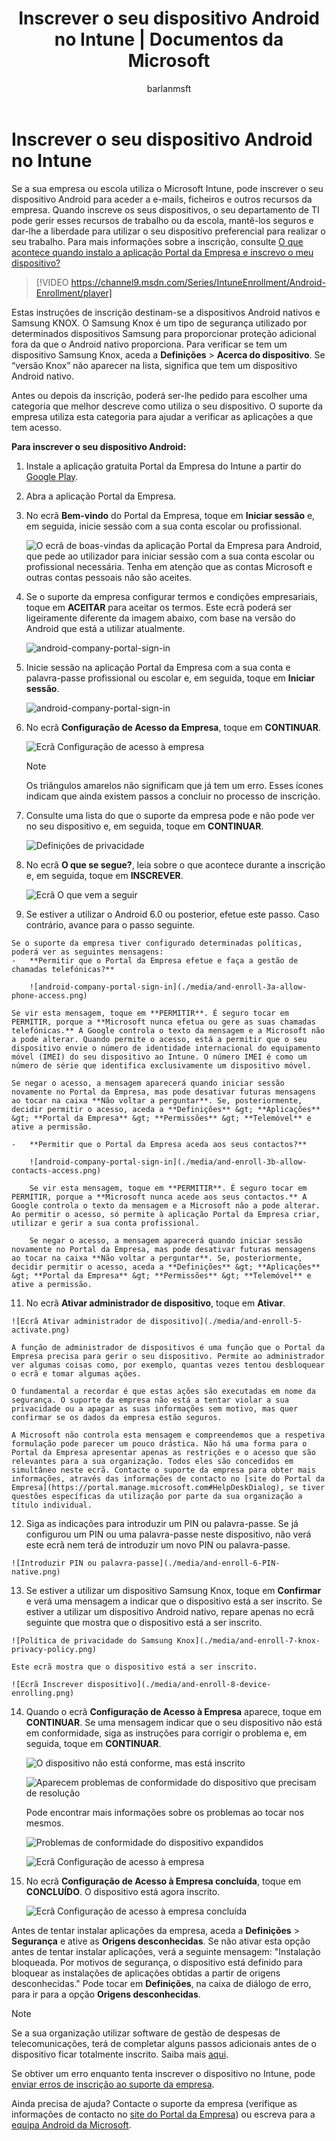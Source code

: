 ﻿---
title: Inscrever o seu dispositivo Android no Intune | Documentos da Microsoft
description: Descreve como encriptar dispositivos Android no Intune
keywords: 
author: barlanmsft
ms.author: barlan
manager: dougeby
ms.date: 10/05/2017
ms.topic: article
ms.prod: 
ms.service: microsoft-intune
ms.technology: 
ms.assetid: 0ed3a002-7533-4001-ae24-e10b64b66620
searchScope:
- User help
ROBOTS: 
ms.reviewer: arnab
ms.suite: ems
ms.custom: intune-enduser
ms.openlocfilehash: 89262f4fecba6aa8d76efd7fd5bbe415d9048204
ms.sourcegitcommit: a41ad9988a8c14e6b15123a9ea9bc29ac437a4ce
ms.translationtype: HT
ms.contentlocale: pt-PT
ms.lasthandoff: 01/25/2018
---
# <a name="enroll-your-android-device-in-intune"></a>Inscrever o seu dispositivo Android no Intune

Se a sua empresa ou escola utiliza o Microsoft Intune, pode inscrever o seu dispositivo Android para aceder a e-mails, ficheiros e outros recursos da empresa. Quando inscreve os seus dispositivos, o seu departamento de TI pode gerir esses recursos de trabalho ou da escola, mantê-los seguros e dar-lhe a liberdade para utilizar o seu dispositivo preferencial para realizar o seu trabalho. Para mais informações sobre a inscrição, consulte [O que acontece quando instalo a aplicação Portal da Empresa e inscrevo o meu dispositivo?](what-happens-if-you-install-the-Company-Portal-app-and-enroll-your-device-in-intune-android.md)

> [!VIDEO https://channel9.msdn.com/Series/IntuneEnrollment/Android-Enrollment/player]

Estas instruções de inscrição destinam-se a dispositivos Android nativos e Samsung KNOX. O Samsung Knox é um tipo de segurança utilizado por determinados dispositivos Samsung para proporcionar proteção adicional fora da que o Android nativo proporciona. Para verificar se tem um dispositivo Samsung Knox, aceda a **Definições** > **Acerca do dispositivo**. Se “versão Knox” não aparecer na lista, significa que tem um dispositivo Android nativo.

Antes ou depois da inscrição, poderá ser-lhe pedido para escolher uma categoria que melhor descreve como utiliza o seu dispositivo. O suporte da empresa utiliza esta categoria para ajudar a verificar as aplicações a que tem acesso.

**Para inscrever o seu dispositivo Android:**

1.  Instale a aplicação gratuita Portal da Empresa do Intune a partir do [Google Play](http://play.google.com/store/apps/details?id=com.microsoft.windowsintune.companyportal).

2.  Abra a aplicação Portal da Empresa.

3.  No ecrã **Bem-vindo** do Portal da Empresa, toque em **Iniciar sessão** e, em seguida, inicie sessão com a sua conta escolar ou profissional.

    ![O ecrã de boas-vindas da aplicação Portal da Empresa para Android, que pede ao utilizador para iniciar sessão com a sua conta escolar ou profissional necessária. Tenha em atenção que as contas Microsoft e outras contas pessoais não são aceites.](./media/and-enroll-0-welcome-screen.png)   

4.  Se o suporte da empresa configurar termos e condições empresariais, toque em **ACEITAR** para aceitar os termos. Este ecrã poderá ser ligeiramente diferente da imagem abaixo, com base na versão do Android que está a utilizar atualmente.

    ![android-company-portal-sign-in](./media/and-enroll-3-accept-terms.png)

5.  Inicie sessão na aplicação Portal da Empresa com a sua conta e palavra-passe profissional ou escolar e, em seguida, toque em **Iniciar sessão**.

    ![android-company-portal-sign-in](./media/and-enroll-2-cp-sign-in.png)

6.  No ecrã **Configuração de Acesso da Empresa**, toque em **CONTINUAR**.

    ![Ecrã Configuração de acesso à empresa](/intune/media/android_cp_enroll_01_1709_new.png)

    > [!NOTE]
    > Os triângulos amarelos não significam que já tem um erro. Esses ícones indicam que ainda existem passos a concluir no processo de inscrição.

7.  Consulte uma lista do que o suporte da empresa pode e não pode ver no seu dispositivo e, em seguida, toque em **CONTINUAR**.

    ![Definições de privacidade](/intune/media/android_cp_enroll_02_after_1710.png)

9.  No ecrã **O que se segue?**, leia sobre o que acontece durante a inscrição e, em seguida, toque em **INSCREVER**.

    ![Ecrã O que vem a seguir](/intune/media/android_cp_enroll_03_after_1710.png)

10.  Se estiver a utilizar o Android 6.0 ou posterior, efetue este passo. Caso contrário, avance para o passo seguinte.

    Se o suporte da empresa tiver configurado determinadas políticas, poderá ver as seguintes mensagens:
    -   **Permitir que o Portal da Empresa efetue e faça a gestão de chamadas telefónicas?**

        ![android-company-portal-sign-in](./media/and-enroll-3a-allow-phone-access.png)

    Se vir esta mensagem, toque em **PERMITIR**. É seguro tocar em PERMITIR, porque a **Microsoft nunca efetua ou gere as suas chamadas telefónicas.** A Google controla o texto da mensagem e a Microsoft não a pode alterar. Quando permite o acesso, está a permitir que o seu dispositivo envie o número de identidade internacional do equipamento móvel (IMEI) do seu dispositivo ao Intune. O número IMEI é como um número de série que identifica exclusivamente um dispositivo móvel.

    Se negar o acesso, a mensagem aparecerá quando iniciar sessão novamente no Portal da Empresa, mas pode desativar futuras mensagens ao tocar na caixa **Não voltar a perguntar**. Se, posteriormente, decidir permitir o acesso, aceda a **Definições** &gt; **Aplicações** &gt; **Portal da Empresa** &gt; **Permissões** &gt; **Telemóvel** e ative a permissão.

    -   **Permitir que o Portal da Empresa aceda aos seus contactos?**

        ![android-company-portal-sign-in](./media/and-enroll-3b-allow-contacts-access.png)

        Se vir esta mensagem, toque em **PERMITIR**. É seguro tocar em PERMITIR, porque a **Microsoft nunca acede aos seus contactos.** A Google controla o texto da mensagem e a Microsoft não a pode alterar. Ao permitir o acesso, só permite à aplicação Portal da Empresa criar, utilizar e gerir a sua conta profissional.

        Se negar o acesso, a mensagem aparecerá quando iniciar sessão novamente no Portal da Empresa, mas pode desativar futuras mensagens ao tocar na caixa **Não voltar a perguntar**. Se, posteriormente, decidir permitir o acesso, aceda a **Definições** &gt; **Aplicações** &gt; **Portal da Empresa** &gt; **Permissões** &gt; **Telemóvel** e ative a permissão.

11.  No ecrã **Ativar administrador de dispositivo**, toque em **Ativar**.

    ![Ecrã Ativar administrador de dispositivo](./media/and-enroll-5-activate.png)

    A função de administrador de dispositivos é uma função que o Portal da Empresa precisa para gerir o seu dispositivo. Permite ao administrador ver algumas coisas como, por exemplo, quantas vezes tentou desbloquear o ecrã e tomar algumas ações.

    O fundamental a recordar é que estas ações são executadas em nome da segurança. O suporte da empresa não está a tentar violar a sua privacidade ou a apagar as suas informações sem motivo, mas quer confirmar se os dados da empresa estão seguros.

    A Microsoft não controla esta mensagem e compreendemos que a respetiva formulação pode parecer um pouco drástica. Não há uma forma para o Portal da Empresa apresentar apenas as restrições e o acesso que são relevantes para a sua organização. Todos eles são concedidos em simultâneo neste ecrã. Contacte o suporte da empresa para obter mais informações, através das informações de contacto no [site do Portal da Empresa](https://portal.manage.microsoft.com#HelpDeskDialog), se tiver questões específicas da utilização por parte da sua organização a título individual.

12.  Siga as indicações para introduzir um PIN ou palavra-passe. Se já configurou um PIN ou uma palavra-passe neste dispositivo, não verá este ecrã nem terá de introduzir um novo PIN ou palavra-passe.

    ![Introduzir PIN ou palavra-passe](./media/and-enroll-6-PIN-native.png)

13.  Se estiver a utilizar um dispositivo Samsung Knox, toque em **Confirmar** e verá uma mensagem a indicar que o dispositivo está a ser inscrito. Se estiver a utilizar um dispositivo Android nativo, repare apenas no ecrã seguinte que mostra que o dispositivo está a ser inscrito.

    ![Política de privacidade do Samsung Knox](./media/and-enroll-7-knox-privacy-policy.png)

    Este ecrã mostra que o dispositivo está a ser inscrito.

    ![Ecrã Inscrever dispositivo](./media/and-enroll-8-device-enrolling.png)

14. Quando o ecrã **Configuração de Acesso à Empresa** aparece, toque em **CONTINUAR**. Se uma mensagem indicar que o seu dispositivo não está em conformidade, siga as instruções para corrigir o problema e, em seguida, toque em **CONTINUAR**.

    ![O dispositivo não está conforme, mas está inscrito](/intune/media/android_cp_enroll_05_post_1709.png)

    ![Aparecem problemas de conformidade do dispositivo que precisam de resolução](/intune/media/android_cp_enroll_03_post_1709.png)

    Pode encontrar mais informações sobre os problemas ao tocar nos mesmos.

    ![Problemas de conformidade do dispositivo expandidos](/intune/media/android_cp_enroll_04_post_1709.png)

    ![Ecrã Configuração de acesso à empresa](./media/and-enroll-9d-comp-access-setup.png)  

15. No ecrã **Configuração de Acesso à Empresa concluída**, toque em **CONCLUÍDO**. O dispositivo está agora inscrito.

    ![Ecrã Configuração de acesso à empresa concluída](./media/and-enroll-10-comp-access-setup-complete.png)

Antes de tentar instalar aplicações da empresa, aceda a **Definições** &gt; **Segurança** e ative as **Origens desconhecidas**. Se não ativar esta opção antes de tentar instalar aplicações, verá a seguinte mensagem: "Instalação bloqueada. Por motivos de segurança, o dispositivo está definido para bloquear as instalações de aplicações obtidas a partir de origens desconhecidas." Pode tocar em **Definições**, na caixa de diálogo de erro, para ir para a opção **Origens desconhecidas**.

> [!Note]
> Se a sua organização utilizar software de gestão de despesas de telecomunicações, terá de completar alguns passos adicionais antes de o dispositivo ficar totalmente inscrito. Saiba mais [aqui](enroll-your-device-with-telecom-expense-management-android.md).

Se obtiver um erro enquanto tenta inscrever o dispositivo no Intune, pode [enviar erros de inscrição ao suporte da empresa](send-enrollment-errors-to-your-it-admin-android.md).

Ainda precisa de ajuda? Contacte o suporte da empresa (verifique as informações de contacto no [site do Portal da Empresa](https://portal.manage.microsoft.com#HelpDeskDialog)) ou escreva para a <a href="mailto:wintunedroidfbk@microsoft.com?subject=I'm having trouble with enrolling my Android device&body=Describe the issue you're experiencing here.">equipa Android da Microsoft</a>.
